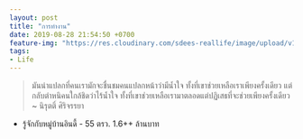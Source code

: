 ```yaml
---
layout: post
title: "การทำงาน"
date: 2019-08-28 21:54:50 +0700
feature-img: "https://res.cloudinary.com/sdees-reallife/image/upload/v1555658919/sample_feature_img.png"
tags:
- Life
---
```

> มันน่าแปลกที่คนเรามักจะชื่นชมคนแปลกหน้าว่ามีน้ำใจ ทั้งที่เขาช่วยเหลือเราเพียงครั้งเดียว แต่กลับตำหนิคนใกล้ชิดว่าไร้น้ำใจ ทั้งที่เขาช่วยเหลือเรามาตลอดแต่ปฏิเสธที่จะช่วยเพียงครั้งเดียว ~ นิรุตติ์ ศิริจรรยา

<i class="fa fa-child" style="color:plum"></i>

- รู้จักกับหมู่บ้านอินดี้ - 55 ตรว. 1.6++ ล้านบาท
